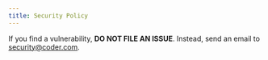 ```yaml
---
title: Security Policy
---
```


If you find a vulnerability, **DO NOT FILE AN ISSUE**. Instead, send an email to
<security@coder.com>.
